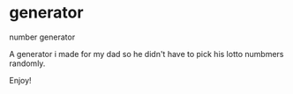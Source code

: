 # generator
number generator 

A generator i made for my dad so he didn't have to pick his lotto numbmers randomly.  

Enjoy!